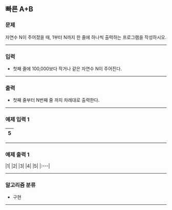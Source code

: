 빠른 A+B
-------------
### 문제

자연수 N이 주어졌을 때, 1부터 N까지 한 줄에 하나씩 출력하는 프로그램을 작성하시오.

- - -

### 입력
* 첫째 줄에 100,000보다 작거나 같은 자연수 N이 주어진다.

- - -

### 출력
* 첫째 줄부터 N번째 줄 까지 차례대로 출력한다.

- - -

### 예제 입력 1
|5|
|:---|

- - -

### 예제 출력 1
|1|
|2|
|3|
|4|
|5|
|:---|

- - -

### 알고리즘 분류
* 구현

- - -
